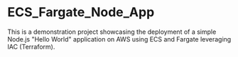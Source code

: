# ECS_Fargate_Node_App
This is a demonstration project showcasing the deployment of a simple Node.js "Hello World" application on AWS using ECS and Fargate leveraging IAC (Terraform). 
